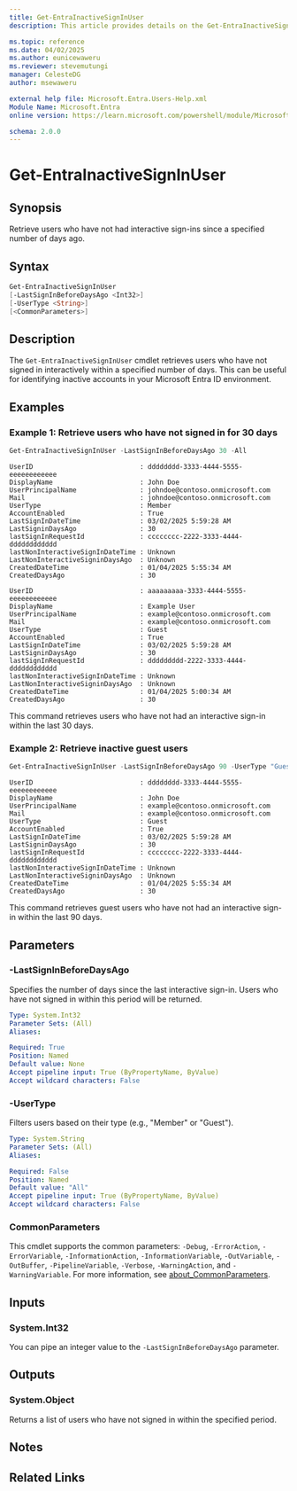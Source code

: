 ```yaml
---
title: Get-EntraInactiveSignInUser
description: This article provides details on the Get-EntraInactiveSignInUser command.

ms.topic: reference
ms.date: 04/02/2025
ms.author: eunicewaweru
ms.reviewer: stevemutungi
manager: CelesteDG
author: msewaweru

external help file: Microsoft.Entra.Users-Help.xml
Module Name: Microsoft.Entra
online version: https://learn.microsoft.com/powershell/module/Microsoft.Entra/Get-EntraInactiveSignInUser

schema: 2.0.0
---
```


# Get-EntraInactiveSignInUser

## Synopsis

Retrieve users who have not had interactive sign-ins since a specified number of days ago.

## Syntax

```powershell
Get-EntraInactiveSignInUser 
[-LastSignInBeforeDaysAgo <Int32>]
[-UserType <String>] 
[<CommonParameters>]
```

## Description

The `Get-EntraInactiveSignInUser` cmdlet retrieves users who have not signed in interactively within a specified number of days. This can be useful for identifying inactive accounts in your Microsoft Entra ID environment.

## Examples

### Example 1: Retrieve users who have not signed in for 30 days

```powershell
Get-EntraInactiveSignInUser -LastSignInBeforeDaysAgo 30 -All
```

```Output
UserID                           : dddddddd-3333-4444-5555-eeeeeeeeeeee
DisplayName                      : John Doe
UserPrincipalName                : johndoe@contoso.onmicrosoft.com
Mail                             : johndoe@contoso.onmicrosoft.com
UserType                         : Member
AccountEnabled                   : True
LastSignInDateTime               : 03/02/2025 5:59:28 AM
LastSigninDaysAgo                : 30
lastSignInRequestId              : cccccccc-2222-3333-4444-dddddddddddd
lastNonInteractiveSignInDateTime : Unknown
LastNonInteractiveSigninDaysAgo  : Unknown
CreatedDateTime                  : 01/04/2025 5:55:34 AM
CreatedDaysAgo                   : 30

UserID                           : aaaaaaaaa-3333-4444-5555-eeeeeeeeeeee
DisplayName                      : Example User
UserPrincipalName                : example@contoso.onmicrosoft.com
Mail                             : example@contoso.onmicrosoft.com
UserType                         : Guest
AccountEnabled                   : True
LastSignInDateTime               : 03/02/2025 5:59:28 AM
LastSigninDaysAgo                : 30
lastSignInRequestId              : ddddddddd-2222-3333-4444-dddddddddddd
lastNonInteractiveSignInDateTime : Unknown
LastNonInteractiveSigninDaysAgo  : Unknown
CreatedDateTime                  : 01/04/2025 5:00:34 AM
CreatedDaysAgo                   : 30
```

This command retrieves users who have not had an interactive sign-in within the last 30 days.

### Example 2: Retrieve inactive guest users

```powershell
Get-EntraInactiveSignInUser -LastSignInBeforeDaysAgo 90 -UserType "Guest"
```

```Output
UserID                           : dddddddd-3333-4444-5555-eeeeeeeeeeee
DisplayName                      : John Doe
UserPrincipalName                : example@contoso.onmicrosoft.com
Mail                             : example@contoso.onmicrosoft.com
UserType                         : Guest
AccountEnabled                   : True
LastSignInDateTime               : 03/02/2025 5:59:28 AM
LastSigninDaysAgo                : 30
lastSignInRequestId              : cccccccc-2222-3333-4444-dddddddddddd
lastNonInteractiveSignInDateTime : Unknown
LastNonInteractiveSigninDaysAgo  : Unknown
CreatedDateTime                  : 01/04/2025 5:55:34 AM
CreatedDaysAgo                   : 30
```

This command retrieves guest users who have not had an interactive sign-in within the last 90 days.

## Parameters

### -LastSignInBeforeDaysAgo

Specifies the number of days since the last interactive sign-in. Users who have not signed in within this period will be returned.

```yaml
Type: System.Int32
Parameter Sets: (All)
Aliases:

Required: True
Position: Named
Default value: None
Accept pipeline input: True (ByPropertyName, ByValue)
Accept wildcard characters: False
```

### -UserType

Filters users based on their type (e.g., "Member" or "Guest").

```yaml
Type: System.String
Parameter Sets: (All)
Aliases:

Required: False
Position: Named
Default value: "All"
Accept pipeline input: True (ByPropertyName, ByValue)
Accept wildcard characters: False
```

### CommonParameters

This cmdlet supports the common parameters: `-Debug`, `-ErrorAction`, `-ErrorVariable`, `-InformationAction`, `-InformationVariable`, `-OutVariable`, `-OutBuffer`, `-PipelineVariable`, `-Verbose`, `-WarningAction`, and `-WarningVariable`. For more information, see [about_CommonParameters](https://go.microsoft.com/fwlink/?LinkID=113216).

## Inputs

### System.Int32

You can pipe an integer value to the `-LastSignInBeforeDaysAgo` parameter.

## Outputs

### System.Object

Returns a list of users who have not signed in within the specified period.

## Notes

## Related Links
